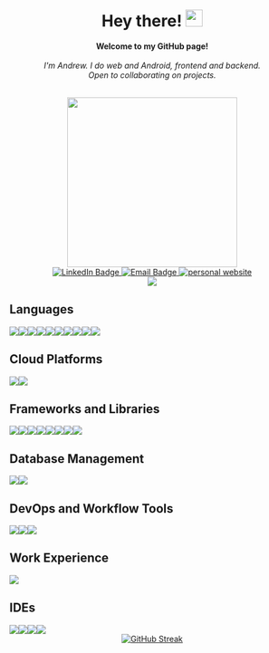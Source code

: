 <div id="header" align="center">
  <h1>
    Hey there!
    <img src="https://media.giphy.com/media/hvRJCLFzcasrR4ia7z/giphy.gif" width="30px"/>
  </h1>
  <p align="center">
    <b>Welcome to my GitHub page!</b><br><br>
    <i>
        I'm Andrew. I do web and Android, frontend and backend.<br>
        Open to collaborating on projects.<br>
    </i><br>
<!--     <h2 align="center">Request a Service</h2>
    <p align="center">I build stuff for the web or your local computer, just send me an <a href="mailto:andrewhenin25@gmail.com">E-Mail</a> to see how I can help you.</p><br /> -->
</p>
  <img width="300px" src="https://media0.giphy.com/media/JqmupuTVZYaQX5s094/giphy.gif?cid=ecf05e47o7lhzq2lfs2mpbm5a5ayl54cx5fewcb5xgic6rzu&ep=v1_gifs_related&rid=giphy.gif&ct=g"/>
  <div id="badges">
    <a href="https://www.linkedin.com/in/andrewhenin/" target="_blank">
      <img src="https://img.shields.io/badge/LinkedIn-blue?style=for-the-badge&logo=linkedin&logoColor=white" alt="LinkedIn Badge"/>
    </a>
    <a href="mailto:andrewhenin25@gmail.com" target="_blank">
      <img src="https://img.shields.io/badge/Gmail-D14836?style=for-the-badge&logo=gmail&logoColor=white" alt="Email Badge"/>
    </a>
    <a href="https://andrewhenin.github.io/" target="_blank">
      <img src="https://img.shields.io/badge/GitHub%20Pages-222222?style=for-the-badge&logo=GitHub%20Pages&logoColor=white" alt="personal website">
    </a>

  </div>
  <div>
    <img src="https://komarev.com/ghpvc/?username=andrewhenin"/>
  </div>
</div>

## Languages
<div style="display:flex;flex-direction:row;">
  <img src="https://img.shields.io/badge/Python-FFD43B?style=for-the-badge&logo=python&logoColor=blue" />
  <img src="https://img.shields.io/badge/JavaScript-323330?style=for-the-badge&logo=javascript&logoColor=F7DF1E" />
  <img src="https://img.shields.io/badge/TypeScript-007ACC?style=for-the-badge&logo=typescript&logoColor=white" />
  <img src="https://img.shields.io/badge/CSS3-1572B6?style=for-the-badge&logo=css3&logoColor=white" />   
  <img src="https://img.shields.io/badge/HTML5-E34F26?style=for-the-badge&logo=html5&logoColor=white" />
  <img src="https://img.shields.io/badge/C%2B%2B-00599C?style=for-the-badge&logo=c%2B%2B&logoColor=white" />
  <img src="https://img.shields.io/badge/C-00599C?style=for-the-badge&logo=c&logoColor=white" /> 
  <img src="https://img.shields.io/badge/Kotlin-B125EA?style=for-the-badge&logo=kotlin&logoColor=white" />
  <img src="https://img.shields.io/badge/Rust-FFF?style=for-the-badge&logo=rust&logoColor=black" />
  <img src="https://img.shields.io/badge/LaTeX-47A141?style=for-the-badge&logo=LaTeX&logoColor=white" />   
</div>

## Cloud Platforms
<div style="display:flex;flex-direction:row;">
  <img src="https://img.shields.io/badge/Amazon AWS-FF9900?style=for-the-badge&logo=amazonaws&logoColor=white" />
  <img src="https://img.shields.io/badge/Terraform-7B42BC?style=for-the-badge&logo=terraform&logoColor=white" />     
</div>

## Frameworks and Libraries
<div style="display:flex;flex-direction:row;">
  <img src="https://img.shields.io/badge/Flask-000000?style=for-the-badge&logo=flask&logoColor=white" />
  <img src="https://img.shields.io/badge/firebase-ffca28?style=for-the-badge&logo=firebase&logoColor=black"/> 
  <img src="https://img.shields.io/badge/Docker-2CA5E0?style=for-the-badge&logo=docker&logoColor=white"/>
  <img src="https://img.shields.io/badge/Node%20js-339933?style=for-the-badge&logo=nodedotjs&logoColor=white" />  
  <img src="https://img.shields.io/badge/Postman-FF6C37?style=for-the-badge&logo=Postman&logoColor=white"/>  
  <img src="https://img.shields.io/badge/React-20232A?style=for-the-badge&logo=react&logoColor=61DAFB" />
  <img src="https://img.shields.io/badge/Redux-593D88?style=for-the-badge&logo=redux&logoColor=white" />
  <img src="https://img.shields.io/badge/Tailwind_CSS-38B2AC?style=for-the-badge&logo=tailwind-css&logoColor=white" /> 
</div>

## Database Management
<div style="display:flex;flex-direction:row;">
  <img src="https://img.shields.io/badge/Amazon%20DynamoDB-4053D6?style=for-the-badge&logo=Amazon%20DynamoDB&logoColor=white" />
  <img src="https://img.shields.io/badge/Sqlite-003B57?style=for-the-badge&logo=sqlite&logoColor=white" />
</div>

## DevOps and Workflow Tools
<div style="display:flex;flex-direction:row;">
  <img src="https://img.shields.io/badge/Jenkins-D24939?style=for-the-badge&logo=Jenkins&logoColor=white"/>
  <img src="https://img.shields.io/badge/Github%20Actions-282a2e?style=for-the-badge&logo=githubactions&logoColor=367cfe" /> 
  <img src="https://img.shields.io/badge/Jira-0052CC?style=for-the-badge&logo=Jira&logoColor=white" /> 
</div>

## Work Experience
<img src="https://img.shields.io/badge/Duolingo-58CC02?style=for-the-badge&logo=Duolingo&logoColor=white" />

## IDEs
<div style="display:flex;flex-direction:row;">
  <img src="https://img.shields.io/badge/VSCode-0078D4?style=for-the-badge&logo=visual%20studio%20code&logoColor=white" /> 
  <img src="https://img.shields.io/badge/replit-667881?style=for-the-badge&logo=replit&logoColor=white" /> 
  <img src="https://img.shields.io/badge/Android_Studio-3DDC84?style=for-the-badge&logo=android-studio&logoColor=white" />
  <img src="https://img.shields.io/badge/Atom-66595C?style=for-the-badge&logo=Atom&logoColor=white" />
</div>

<div align="center">
  <a href="https://git.io/streak-stats"><img src="https://github-readme-streak-stats.herokuapp.com?user=andrewhenin&theme=dark" alt="GitHub Streak" /></a>
</div>
